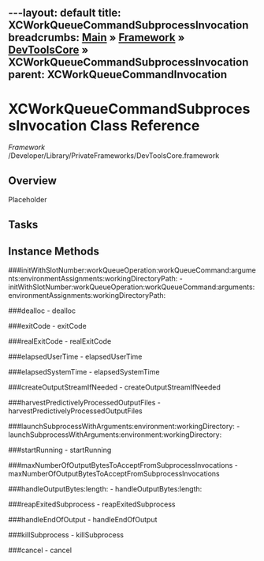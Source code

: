 ---layout: default
title: XCWorkQueueCommandSubprocessInvocation
breadcrumbs: <a href="/index.html">Main</a> &raquo; <a href="/Frameworks.html">Framework</a> &raquo; <a href="/Frameworks/DevToolsCore.html">DevToolsCore</a> &raquo; XCWorkQueueCommandSubprocessInvocation
parent: XCWorkQueueCommandInvocation 
---
# XCWorkQueueCommandSubprocessInvocation Class Reference

*Framework* /Developer/Library/PrivateFrameworks/DevToolsCore.framework

## Overview

Placeholder

## Tasks

## Instance Methods

<a name="-initWithSlotNumber:workQueueOperation:workQueueCommand:arguments:environmentAssignments:workingDirectoryPath:"></a>
###initWithSlotNumber:workQueueOperation:workQueueCommand:arguments:environmentAssignments:workingDirectoryPath:
    - initWithSlotNumber:workQueueOperation:workQueueCommand:arguments:environmentAssignments:workingDirectoryPath:

<a name="-dealloc"></a>
###dealloc
    - dealloc

<a name="-exitCode"></a>
###exitCode
    - exitCode

<a name="-realExitCode"></a>
###realExitCode
    - realExitCode

<a name="-elapsedUserTime"></a>
###elapsedUserTime
    - elapsedUserTime

<a name="-elapsedSystemTime"></a>
###elapsedSystemTime
    - elapsedSystemTime

<a name="-createOutputStreamIfNeeded"></a>
###createOutputStreamIfNeeded
    - createOutputStreamIfNeeded

<a name="-harvestPredictivelyProcessedOutputFiles"></a>
###harvestPredictivelyProcessedOutputFiles
    - harvestPredictivelyProcessedOutputFiles

<a name="-launchSubprocessWithArguments:environment:workingDirectory:"></a>
###launchSubprocessWithArguments:environment:workingDirectory:
    - launchSubprocessWithArguments:environment:workingDirectory:

<a name="-startRunning"></a>
###startRunning
    - startRunning

<a name="-maxNumberOfOutputBytesToAcceptFromSubprocessInvocations"></a>
###maxNumberOfOutputBytesToAcceptFromSubprocessInvocations
    - maxNumberOfOutputBytesToAcceptFromSubprocessInvocations

<a name="-handleOutputBytes:length:"></a>
###handleOutputBytes:length:
    - handleOutputBytes:length:

<a name="-reapExitedSubprocess"></a>
###reapExitedSubprocess
    - reapExitedSubprocess

<a name="-handleEndOfOutput"></a>
###handleEndOfOutput
    - handleEndOfOutput

<a name="-killSubprocess"></a>
###killSubprocess
    - killSubprocess

<a name="-cancel"></a>
###cancel
    - cancel

